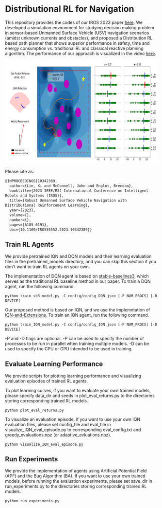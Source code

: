 # Distributional RL for Navigation

This repository provides the codes of our IROS 2023 paper [here](https://ieeexplore.ieee.org/document/10342389). We developed a simulation environment for studying decision making problem in sensor-based Unmanned Surface Vehicle (USV) navigation scenarios (amidst unknown currents and obstacles), and proposed a Distribution RL based path planner that shows superior performance in safety, time and energy consumption vs. traditional RL and classical reactive planning algorithm. The performance of our approach is visualized in the video [here](https://robustfieldautonomylab.github.io/Lin_IROS_2023_video.mp4).

<p align="center">
<img width="1000" height="340" src="cvar_distributions.png"> 
</p>

Please cite as:
```
@INPROCEEDINGS{10342389,
  author={Lin, Xi and McConnell, John and Englot, Brendan},
  booktitle={2023 IEEE/RSJ International Conference on Intelligent Robots and Systems (IROS)}, 
  title={Robust Unmanned Surface Vehicle Navigation with Distributional Reinforcement Learning}, 
  year={2023},
  volume={},
  number={},
  pages={6185-6191},
  doi={10.1109/IROS55552.2023.10342389}}
```

## Train RL Agents

We provide pretrained IQN and DQN models and their learning evaluation files in the pretrained_models directory, and you can skip this section if you don't want to train RL agents on your own.

The implementation of DQN agent is based on [stable-baselines3](https://github.com/DLR-RM/stable-baselines3), which serves as the traditional RL baseline method in our paper. To train a DQN agent, run the following command. 

```
python train_sb3_model.py -C config/config_DQN.json [-P NUM_PROCS] [-D DEVICE]
```

Our proposed method is based on IQN, and we use the implemntation of [IQN-and-Extensions](https://github.com/BY571/IQN). To train an IQN agent, run the following command.

```
python train_IQN_model.py -C config/config_IQN.json [-P NUM_PROCS] [-D DEVICE]
```

-P and -D flags are optional. -P can be used to specify the number of processes to be run in parallel when training multiple models. -D can be used to specify the CPU or GPU intended to be used in training.

## Evaluate Learning Performance

We provide scripts for plotting learning performance and visualizing evaluation episodes of trained RL agents.

To plot learning curves, if you want to evaluate your own trained models, please specify data_dir and seeds in plot_eval_returns.py to the directories storing corresponding trained RL models.

```
python plot_eval_returns.py
```

To visualize an evaluation episode, if you want to use your own IQN evaluation files, please set config_file and eval_file in visualize_IQN_eval_episode.py to corresponding eval_config.txt and greedy_evaluations.npz (or adaptive_evluations.npz). 

```
python visualize_IQN_eval_episode.py
```

## Run Experiments

We provide the implementation of agents using Artificial Potential Field (APF) and the Bug Algorithm (BA). If you want to use your own trained models, before running the evaluation experiments, please set save_dir in run_experiments.py to the directories storing corresponding trained RL models.

```
python run_experiments.py
```
